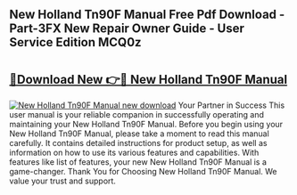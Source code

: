## New Holland Tn90F Manual Free Pdf Download - Part-3FX New Repair Owner Guide - User Service Edition MCQ0z

# <h2><a href="http://bc92526.oget.top/?id=New+Holland+Tn90F+Manual">🔗Download New 👉🔴 New Holland Tn90F Manual</a></h2>

[![New Holland Tn90F Manual new download](https://i.imgur.com/5g1atiW.png)](http://bc92526.oget.top/?id=New+Holland+Tn90F+Manual)
Your Partner in Success This user manual is your reliable companion in successfully operating and maintaining your New Holland Tn90F Manual. Before you begin using your New Holland Tn90F Manual, please take a moment to read this manual carefully. It contains detailed instructions for product setup, as well as information on how to use its various features and capabilities. With features like list of features, your new New Holland Tn90F Manual is a game-changer. Thank You for Choosing New Holland Tn90F Manual. We value your trust and support.
